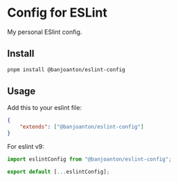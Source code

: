 # Config for ESLint

My personal ESlint config.

## Install

```bash
pnpm install @banjoanton/eslint-config
```

## Usage

Add this to your eslint file:

```json
{
    "extends": ["@banjoanton/eslint-config"]
}
```

For eslint v9:

```js
import eslintConfig from "@banjoanton/eslint-config";

export default [...eslintConfig];
```
